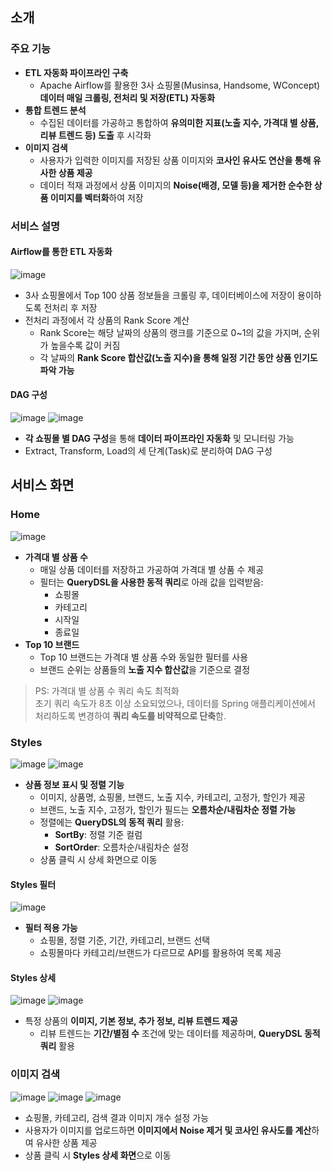 ## 소개

### 주요 기능
- **ETL 자동화 파이프라인 구축**
    - Apache Airflow를 활용한 3사 쇼핑몰(Musinsa, Handsome, WConcept) **데이터 매일 크롤링, 전처리 및 저장(ETL) 자동화**
- **통합 트렌드 분석**
    - 수집된 데이터를 가공하고 통합하여 **유의미한 지표(노출 지수, 가격대 별 상품, 리뷰 트렌드 등) 도출** 후 시각화
- **이미지 검색**
    - 사용자가 입력한 이미지를 저장된 상품 이미지와 **코사인 유사도 연산을 통해 유사한 상품 제공**
    - 데이터 적재 과정에서 상품 이미지의 **Noise(배경, 모델 등)을 제거한 순수한 상품 이미지를 벡터화**하여 저장

### 서비스 설명

#### Airflow를 통한 ETL 자동화
![image](https://github.com/user-attachments/assets/f8393c2a-7e60-419e-b100-bd8e8084358f)



- 3사 쇼핑몰에서 Top 100 상품 정보들을 크롤링 후, 데이터베이스에 저장이 용이하도록 전처리 후 저장
- 전처리 과정에서 각 상품의 Rank Score 계산
    - Rank Score는 해당 날짜의 상품의 랭크를 기준으로 0~1의 값을 가지며, 순위가 높을수록 값이 커짐
    - 각 날짜의 **Rank Score 합산값(노출 지수)을 통해 일정 기간 동안 상품 인기도 파악 가능**

#### DAG 구성
![image](https://github.com/user-attachments/assets/12943818-2d2a-4e07-9f84-a3c96dcf5cf5)
![image](https://github.com/user-attachments/assets/4acc0b08-b1fe-4ba5-8d97-ab4ac385d088)


- **각 쇼핑몰 별 DAG 구성**을 통해 **데이터 파이프라인 자동화** 및 모니터링 가능
- Extract, Transform, Load의 세 단계(Task)로 분리하여 DAG 구성

## 서비스 화면

### Home
![image](https://github.com/user-attachments/assets/940ab932-f886-4731-8e77-624bfae35f7d)


- **가격대 별 상품 수**
    - 매일 상품 데이터를 저장하고 가공하여 가격대 별 상품 수 제공
    - 필터는 **QueryDSL을 사용한 동적 쿼리**로 아래 값을 입력받음:
        - 쇼핑몰
        - 카테고리
        - 시작일
        - 종료일
- **Top 10 브랜드**
    - Top 10 브랜드는 가격대 별 상품 수와 동일한 필터를 사용
    - 브랜드 순위는 상품들의 **노출 지수 합산값**을 기준으로 결정

> PS: 가격대 별 상품 수 쿼리 속도 최적화  
> 초기 쿼리 속도가 8초 이상 소요되었으나, 데이터를 Spring 애플리케이션에서 처리하도록 변경하여 **쿼리 속도를 비약적으로 단축**함.

### Styles
![image](https://github.com/user-attachments/assets/c6058ccd-2728-41eb-b0f1-d714901671fc)
![image](https://github.com/user-attachments/assets/d70e452e-8086-41f8-9ebc-590134d50ea1)


- **상품 정보 표시 및 정렬 기능**
    - 이미지, 상품명, 쇼핑몰, 브랜드, 노출 지수, 카테고리, 고정가, 할인가 제공
    - 브랜드, 노출 지수, 고정가, 할인가 필드는 **오름차순/내림차순 정렬 가능**
    - 정렬에는 **QueryDSL의 동적 쿼리** 활용:
        - **SortBy**: 정렬 기준 컬럼
        - **SortOrder**: 오름차순/내림차순 설정
    - 상품 클릭 시 상세 화면으로 이동

#### Styles 필터
![image](https://github.com/user-attachments/assets/665ee3c7-6d35-4398-8586-f2385780c3f1)


- **필터 적용 가능**
    - 쇼핑몰, 정렬 기준, 기간, 카테고리, 브랜드 선택
    - 쇼핑몰마다 카테고리/브랜드가 다르므로 API를 활용하여 목록 제공

#### Styles 상세
![image](https://github.com/user-attachments/assets/72939ce3-c399-42bd-8b87-e30e978d3d8f)
![image](https://github.com/user-attachments/assets/e425a420-4cba-4982-9fde-7be0e0c07e71)


- 특정 상품의 **이미지, 기본 정보, 추가 정보, 리뷰 트렌드 제공**
    - 리뷰 트렌드는 **기간/별점 수** 조건에 맞는 데이터를 제공하며, **QueryDSL 동적 쿼리** 활용

### 이미지 검색
![image](https://github.com/user-attachments/assets/58f9cd56-83fc-4a83-860a-094acaed7083)
![image](https://github.com/user-attachments/assets/2e36358c-e940-4214-9e75-f7a3ac3e63d7)
![image](https://github.com/user-attachments/assets/300ff717-e7b6-4923-97ae-ef0b49027688)


- 쇼핑몰, 카테고리, 검색 결과 이미지 개수 설정 가능
- 사용자가 이미지를 업로드하면 **이미지에서 Noise 제거 및 코사인 유사도를 계산**하여 유사한 상품 제공
- 상품 클릭 시 **Styles 상세 화면**으로 이동
